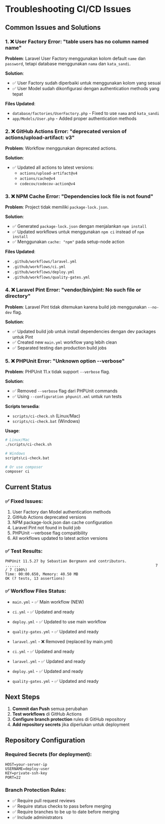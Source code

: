 # Troubleshooting CI/CD Issues

## Common Issues and Solutions

### 1. ❌ User Factory Error: "table users has no column named name"

**Problem**: Laravel User Factory menggunakan kolom default `name` dan `password`, tetapi database menggunakan `nama` dan `kata_sandi`.

**Solution**:

-   ✅ User Factory sudah diperbaiki untuk menggunakan kolom yang sesuai
-   ✅ User Model sudah dikonfigurasi dengan authentication methods yang tepat

**Files Updated**:

-   `database/factories/UserFactory.php` - Fixed to use `nama` and `kata_sandi`
-   `app/Models/User.php` - Added proper authentication methods

### 2. ❌ GitHub Actions Error: "deprecated version of actions/upload-artifact: v3"

**Problem**: Workflow menggunakan deprecated actions.

**Solution**:

-   ✅ Updated all actions to latest versions:
    -   `actions/upload-artifact@v4`
    -   `actions/cache@v4`
    -   `codecov/codecov-action@v4`

### 3. ❌ NPM Cache Error: "Dependencies lock file is not found"

**Problem**: Project tidak memiliki `package-lock.json`.

**Solution**:

-   ✅ Generated `package-lock.json` dengan menjalankan `npm install`
-   ✅ Updated workflows untuk menggunakan `npm ci` instead of `npm install`
-   ✅ Menggunakan `cache: "npm"` pada setup-node action

**Files Updated**:

-   `.github/workflows/laravel.yml`
-   `.github/workflows/ci.yml`
-   `.github/workflows/deploy.yml`
-   `.github/workflows/quality-gates.yml`

### 4. ❌ Laravel Pint Error: "vendor/bin/pint: No such file or directory"

**Problem**: Laravel Pint tidak ditemukan karena build job menggunakan `--no-dev` flag.

**Solution**:

-   ✅ Updated build job untuk install dependencies dengan dev packages untuk Pint
-   ✅ Created new `main.yml` workflow yang lebih clean
-   ✅ Separated testing dan production build jobs

### 5. ❌ PHPUnit Error: "Unknown option --verbose"

**Problem**: PHPUnit 11.x tidak support `--verbose` flag.

**Solution**:

-   ✅ Removed `--verbose` flag dari PHPUnit commands
-   ✅ Using `--configuration phpunit.xml` untuk run tests

**Scripts tersedia**:

-   `scripts/ci-check.sh` (Linux/Mac)
-   `scripts/ci-check.bat` (Windows)

**Usage**:

```bash
# Linux/Mac
./scripts/ci-check.sh

# Windows
scripts\ci-check.bat

# Or use composer
composer ci
```

## Current Status

### ✅ Fixed Issues:

1. User Factory dan Model authentication methods
2. GitHub Actions deprecated versions
3. NPM package-lock.json dan cache configuration
4. Laravel Pint not found in build job
5. PHPUnit --verbose flag compatibility
6. All workflows updated to latest action versions

### ✅ Test Results:

```
PHPUnit 11.5.27 by Sebastian Bergmann and contributors.
.......                                                             7 / 7 (100%)
Time: 00:00.650, Memory: 40.50 MB
OK (7 tests, 13 assertions)
```

### ✅ Workflow Files Status:

-   `main.yml` - ✅ Main workflow (NEW)
-   `ci.yml` - ✅ Updated and ready
-   `deploy.yml` - ✅ Updated to use main workflow
-   `quality-gates.yml` - ✅ Updated and ready
-   `laravel.yml` - ❌ Removed (replaced by main.yml)

-   `ci.yml` - ✅ Updated and ready
-   `laravel.yml` - ✅ Updated and ready
-   `deploy.yml` - ✅ Updated and ready
-   `quality-gates.yml` - ✅ Updated and ready

## Next Steps

1. **Commit dan Push** semua perubahan
2. **Test workflows** di GitHub Actions
3. **Configure branch protection** rules di GitHub repository
4. **Add repository secrets** jika diperlukan untuk deployment

## Repository Configuration

### Required Secrets (for deployment):

```
HOST=your-server-ip
USERNAME=deploy-user
KEY=private-ssh-key
PORT=22
```

### Branch Protection Rules:

-   ✅ Require pull request reviews
-   ✅ Require status checks to pass before merging
-   ✅ Require branches to be up to date before merging
-   ✅ Include administrators

